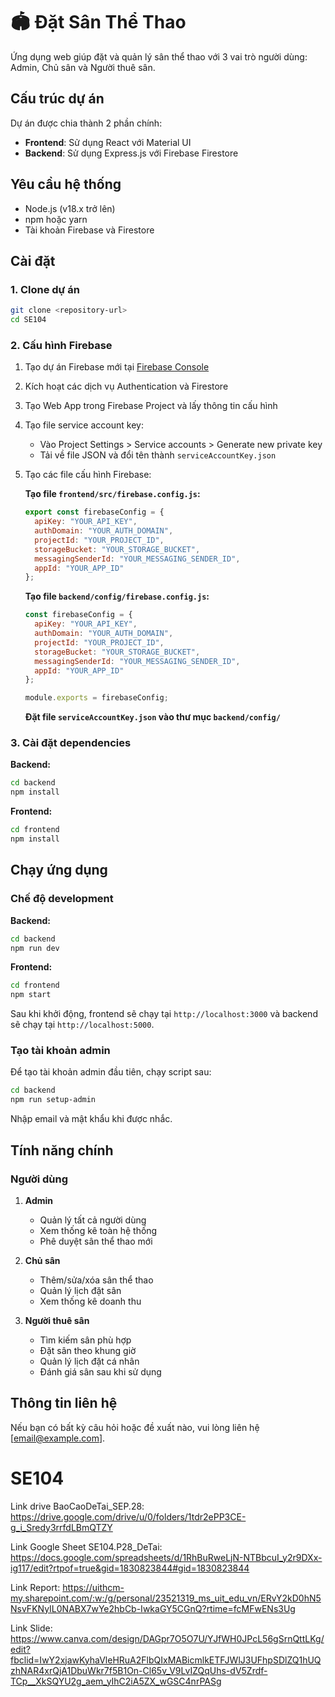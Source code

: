 # 🏟️ Đặt Sân Thể Thao

Ứng dụng web giúp đặt và quản lý sân thể thao với 3 vai trò người dùng: Admin, Chủ sân và Người thuê sân.

## Cấu trúc dự án

Dự án được chia thành 2 phần chính:
- **Frontend**: Sử dụng React với Material UI
- **Backend**: Sử dụng Express.js với Firebase Firestore

## Yêu cầu hệ thống

- Node.js (v18.x trở lên)
- npm hoặc yarn
- Tài khoản Firebase và Firestore

## Cài đặt

### 1. Clone dự án

```bash
git clone <repository-url>
cd SE104
```

### 2. Cấu hình Firebase

1. Tạo dự án Firebase mới tại [Firebase Console](https://console.firebase.google.com/)
2. Kích hoạt các dịch vụ Authentication và Firestore
3. Tạo Web App trong Firebase Project và lấy thông tin cấu hình
4. Tạo file service account key:
   - Vào Project Settings > Service accounts > Generate new private key
   - Tải về file JSON và đổi tên thành `serviceAccountKey.json`

5. Tạo các file cấu hình Firebase:

   **Tạo file `frontend/src/firebase.config.js`:**
   ```javascript
   export const firebaseConfig = {
     apiKey: "YOUR_API_KEY",
     authDomain: "YOUR_AUTH_DOMAIN",
     projectId: "YOUR_PROJECT_ID",
     storageBucket: "YOUR_STORAGE_BUCKET",
     messagingSenderId: "YOUR_MESSAGING_SENDER_ID",
     appId: "YOUR_APP_ID"
   };
   ```

   **Tạo file `backend/config/firebase.config.js`:**
   ```javascript
   const firebaseConfig = {
     apiKey: "YOUR_API_KEY",
     authDomain: "YOUR_AUTH_DOMAIN",
     projectId: "YOUR_PROJECT_ID",
     storageBucket: "YOUR_STORAGE_BUCKET",
     messagingSenderId: "YOUR_MESSAGING_SENDER_ID",
     appId: "YOUR_APP_ID"
   };

   module.exports = firebaseConfig;
   ```

   **Đặt file `serviceAccountKey.json` vào thư mục `backend/config/`**

### 3. Cài đặt dependencies

**Backend:**
```bash
cd backend
npm install
```

**Frontend:**
```bash
cd frontend
npm install
```

## Chạy ứng dụng

### Chế độ development

**Backend:**
```bash
cd backend
npm run dev
```

**Frontend:**
```bash
cd frontend
npm start
```

Sau khi khởi động, frontend sẽ chạy tại `http://localhost:3000` và backend sẽ chạy tại `http://localhost:5000`.

### Tạo tài khoản admin

Để tạo tài khoản admin đầu tiên, chạy script sau:

```bash
cd backend
npm run setup-admin
```

Nhập email và mật khẩu khi được nhắc.

## Tính năng chính

### Người dùng

1. **Admin**
   - Quản lý tất cả người dùng
   - Xem thống kê toàn hệ thống
   - Phê duyệt sân thể thao mới

2. **Chủ sân**
   - Thêm/sửa/xóa sân thể thao
   - Quản lý lịch đặt sân
   - Xem thống kê doanh thu

3. **Người thuê sân**
   - Tìm kiếm sân phù hợp
   - Đặt sân theo khung giờ
   - Quản lý lịch đặt cá nhân
   - Đánh giá sân sau khi sử dụng

## Thông tin liên hệ

Nếu bạn có bất kỳ câu hỏi hoặc đề xuất nào, vui lòng liên hệ [email@example.com].

# SE104
Link drive BaoCaoDeTai_SEP.28: https://drive.google.com/drive/u/0/folders/1tdr2ePP3CE-g_i_Sredy3rrfdLBmQTZY

Link Google Sheet SE104.P28_DeTai: https://docs.google.com/spreadsheets/d/1RhBuRweLjN-NTBbcuI_y2r9DXx-ig117/edit?rtpof=true&gid=1830823844#gid=1830823844

Link Report: https://uithcm-my.sharepoint.com/:w:/g/personal/23521319_ms_uit_edu_vn/ERvY2kD0hN5NsvFKNyIL0NABX7wYe2hbCb-IwkaGY5CGnQ?rtime=fcMFwENs3Ug

Link Slide: https://www.canva.com/design/DAGpr7O5O7U/YJfWH0JPcL56gSrnQttLKg/edit?fbclid=IwY2xjawKyhaVleHRuA2FlbQIxMABicmlkETFJWlJ3UFhpSDlZQ1hUQzhNAR4xrQjA1DbuWkr7f5B1On-Cl65v_V9LvIZQqUhs-dV5Zrdf-TCp__XkSQYU2g_aem_yIhC2iA5ZX_wGSC4nrPASg
